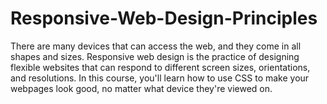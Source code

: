 # Responsive-Web-Design-Principles
There are many devices that can access the web, and they come in all shapes and sizes. Responsive web design is the practice of designing flexible websites that can respond to different screen sizes, orientations, and resolutions.  In this course, you'll learn how to use CSS to make your webpages look good, no matter what device they're viewed on.
